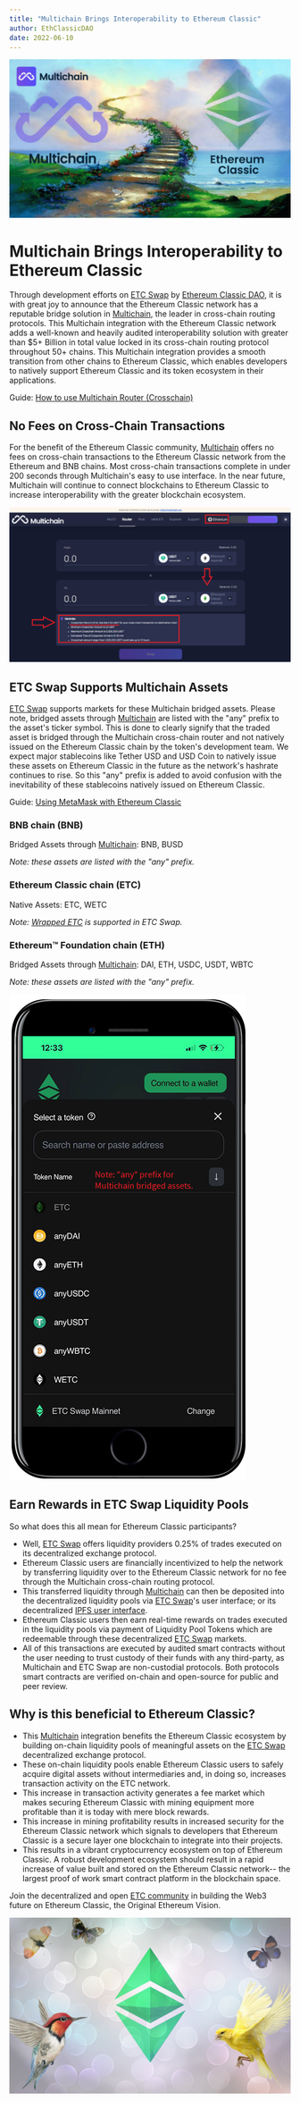 ```yaml
---
title: "Multichain Brings Interoperability to Ethereum Classic"
author: EthClassicDAO
date: 2022-06-10
---
```


![Ethereum Classic added to Multichain Cross-Chain Router Protocol](./multichain-integration-ethereum-classic.png)

# Multichain Brings Interoperability to Ethereum Classic

Through development efforts on [ETC Swap](https://etcswap.org) by [Ethereum Classic DAO](https://ethereumclassicdao.org), it is with great joy to announce that the Ethereum Classic network has a reputable bridge solution in [Multichain](https://multichain.org), the leader in cross-chain routing protocols. This Multichain integration with the Ethereum Classic network adds a well-known and heavily audited interoperability solution with greater than $5+ Billion in total value locked in its cross-chain routing protocol throughout 50+ chains. This Multichain integration provides a smooth transition from other chains to Ethereum Classic, which enables developers to natively support Ethereum Classic and its token ecosystem in their applications.

Guide: [How to use Multichain Router (Crosschain)](https://youtu.be/G8vN2c2Mhc4)
 
 ## No Fees on Cross-Chain Transactions
 
For the benefit of the Ethereum Classic community, [Multichain](https://multichain.org) offers no fees on cross-chain transactions to the Ethereum Classic network from the Ethereum and BNB chains. Most cross-chain transactions complete in under 200 seconds through Multichain's easy to use interface. In the near future, Multichain will continue to connect blockchains to Ethereum Classic to increase interoperability with the greater blockchain ecosystem.

 ![No Fee transactions on Multichain Cross-Chain Router Protocol](./multichain-no-fees.png)
 
 ## ETC Swap Supports Multichain Assets
 
 [ETC Swap](https://swap.ethereumclassic.com) supports markets for these Multichain bridged assets. Please note, bridged assets through [Multichain](https://bridge.multichain.org/#/router) are listed with the "any" prefix to the asset's ticker symbol. This is done to clearly signify that the traded asset is bridged through the Multichain cross-chain router and not natively issued on the Ethereum Classic chain by the token's development team. We expect major stablecoins like Tether USD and USD Coin to natively issue these assets on Ethereum Classic in the future as the network's hashrate continues to rise. So this "any" prefix is added to avoid confusion with the inevitability of these stablecoins natively issued on Ethereum Classic.
 
 Guide: [Using MetaMask with Ethereum Classic](https://ethereumclassic.org/guides/metamask)
 
 ### BNB chain (BNB)
 
 Bridged Assets through [Multichain](https://bridge.multichain.org/#/router): BNB, BUSD
 
 *Note: these assets are listed with the "any" prefix.*
 
 ### Ethereum Classic chain (ETC)
 
 Native Assets: ETC, WETC
 
 *Note: [Wrapped ETC](https://wrappedether.org) is supported in ETC Swap.*
 
 ### Ethereum™ Foundation chain (ETH)
 
 Bridged Assets through [Multichain](https://bridge.multichain.org/#/router): DAI, ETH, USDC, USDT, WBTC
 
 *Note: these assets are listed with the "any" prefix.*

![ETC Swap Assets](./etc-swap-assets.png)

## Earn Rewards in ETC Swap Liquidity Pools

So what does this all mean for Ethereum Classic participants?

* Well, [ETC Swap](https://etcswap.org) offers liquidity providers 0.25% of trades executed on its decentralized exchange protocol.
* Ethereum Classic users are financially incentivized to help the network by transferring liquidity over to the Ethereum Classic network for no fee through the Multichain cross-chain routing protocol.
* This transferred liquidity through [Multichain](https://bridge.multichain.org/#/router) can then be deposited into the decentralized liquidity pools via [ETC Swap](https://swap.ethereumclassic.com)'s user interface; or its decentralized [IPFS user interface](https://ipfs.io/ipfs/QmSCGpteEcfCDXcQunMyxbaAkBWB5edMFAWnzYXMCqaCKf).
* Ethereum Classic users then earn real-time rewards on trades executed in the liquidity pools via payment of Liquidity Pool Tokens which are redeemable through these decentralized [ETC Swap](https://swap.ethereumclassic.com) markets.
* All of this transactions are executed by audited smart contracts without the user needing to trust custody of their funds with any third-party, as Multichain and ETC Swap are non-custodial protocols. Both protocols smart contracts are verified on-chain and open-source for public and peer review.

## Why is this beneficial to Ethereum Classic?

* This [Multichain](https://bridge.multichain.org/#/router) integration benefits the Ethereum Classic ecosystem by building on-chain liquidity pools of meaningful assets on the [ETC Swap](https://etcswap.org) decentralized exchange protocol.
* These on-chain liquidity pools enable Ethereum Classic users to safely acquire digital assets without intermediaries and, in doing so, increases transaction activity on the ETC network.
* This increase in transaction activity generates a fee market which makes securing Ethereum Classic with mining equipment more profitable than it is today with mere block rewards.
* This increase in mining profitability results in increased security for the Ethereum Classic network which signals to developers that Ethereum Classic is a secure layer one blockchain to integrate into their projects.
* This results in a vibrant cryptocurrency ecosystem on top of Ethereum Classic. A robust development ecosystem should result in a rapid increase of value built and stored on the Ethereum Classic network-- the largest proof of work smart contract platform in the blockchain space.

Join the decentralized and open [ETC community](https://ethereumclassic.org/discord) in building the Web3 future on Ethereum Classic, the Original Ethereum Vision.

![Multichain connects Ethereum Classic to the EVM ecosystem](./etc-buzz.png)
